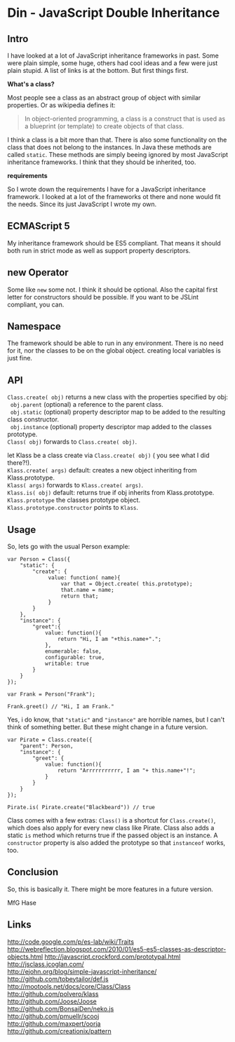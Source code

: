 # Din - JavaScript Double Inheritance

## Intro

I have looked at a lot of JavaScript inheritance frameworks in past. Some were plain simple, some huge, others had cool ideas and a few were just plain stupid. A list of links is at the bottom. But first things first.

**What's a class?**

Most people see a class as an abstract group of object with similar properties. Or as wikipedia defines it:

> In object-oriented programming, a class is a construct that is used as a blueprint (or template) to create objects of that class.

I think a class is a bit more than that. There is also some functionality on the class that does not belong to the instances. In Java these methods are called `static`. These methods are simply beeing ignored by most JavaScript inheritance frameworks. I think that they should be inherited, too.

**requirements**

So I wrote down the requirements I have for a JavaScript inheritance framework. I looked at a lot of the frameworks ot there and none would fit the needs. Since its just JavaScript I wrote my own.

## ECMAScript 5

My inheritance framework should be ES5 compliant. That means it should both run in strict mode as well as support property descriptors.

## new Operator

Some like `new` some not. I think it should be optional. Also the capital first letter for constructors should be possible. If you want to be JSLint compliant, you can.

## Namespace

The framework should be able to run in any environment. There is no need for it, nor the classes to be on the global object. creating local variables is just fine.

## API

`Class.create( obj)` returns a new class with the properties specified by obj:  
` obj.parent` (optional) a reference to the parent class.  
` obj.static` (optional) property descriptor map to be added to the resulting class constructor.  
` obj.instance` (optional) property descriptor map added to the classes prototype.  
`Class( obj)` forwards to `Class.create( obj)`.  

let Klass be a class create via `Class.create( obj)` ( you see what I did there?!).  
`Klass.create( args)` default: creates a new object inheriting from Klass.prototype.  
`Klass( args)` forwards to `Klass.create( args)`.  
`Klass.is( obj)` default: returns true if obj inherits from Klass.prototype.  
`Klass.prototype` the classes prototype object.  
`Klass.prototype.constructor` points to `Klass`.  


## Usage

So, lets go with the usual Person example:

    var Person = Class({  
        "static": {  
            "create": {  
                 value: function( name){  
                     var that = Object.create( this.prototype);  
                     that.name = name;  
                     return that;  
                 }  
            }  
        },  
        "instance": {  
            "greet":{  
                value: function(){  
                    return "Hi, I am "+this.name+".";  
                },  
                enumerable: false,  
                configurable: true,  
                writable: true  
            }  
        }  
    });  
      
    var Frank = Person("Frank");  
      
    Frank.greet() // "Hi, I am Frank."

Yes, i do know, that `"static"` and `"instance"` are horrible names, but I can't think of something better. But these might change in a future version.

    var Pirate = Class.create({
        "parent": Person,
        "instance": {
            "greet": {
                value: function(){
                    return "Arrrrrrrrrrr, I am "+ this.name+"!";
                }
            }
        }
    });
    
    Pirate.is( Pirate.create("Blackbeard")) // true

Class comes with a few extras: `Class()` is a shortcut for `Class.create()`, which does also apply for every new class like Pirate. Class also adds a static `is` method which returns true if the passed object is an instance. A `constructor` property is also added the prototype so that `instanceof` works, too.

## Conclusion

So, this is basically it. There might be more features in a future version.

MfG Hase

## Links

http://code.google.com/p/es-lab/wiki/Traits  
http://webreflection.blogspot.com/2010/01/es5-es5-classes-as-descriptor-objects.html
http://javascript.crockford.com/prototypal.html  
http://jsclass.jcoglan.com/  
http://ejohn.org/blog/simple-javascript-inheritance/  
http://github.com/tobeytailor/def.js  
http://mootools.net/docs/core/Class/Class  
http://github.com/polvero/klass  
http://github.com/Joose/Joose  
http://github.com/BonsaiDen/neko.js  
http://github.com/pmuellr/scooj  
http://github.com/maxpert/oorja  
http://github.com/creationix/pattern  